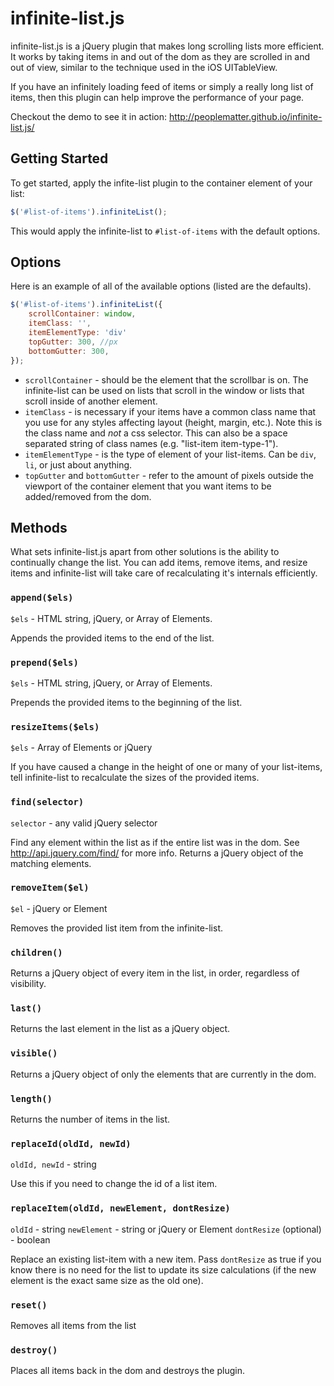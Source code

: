 infinite-list.js
================

infinite-list.js is a jQuery plugin that makes long scrolling lists more efficient. It works by taking items in and out of the dom as they are scrolled in and out of view, similar to the technique used in the iOS UITableView. 

If you have an infinitely loading feed of items or simply a really long list of items, then this plugin can help improve the performance of your page.

Checkout the demo to see it in action: http://peoplematter.github.io/infinite-list.js/

Getting Started
---------------

To get started, apply the infite-list plugin to the container element of your list:

```javascript
$('#list-of-items').infiniteList();
```

This would apply the infinite-list to `#list-of-items` with the default options.

Options
-------

Here is an example of all of the available options (listed are the defaults).

```javascript
$('#list-of-items').infiniteList({
    scrollContainer: window,
    itemClass: '',
    itemElementType: 'div'    
    topGutter: 300, //px
    bottomGutter: 300,    
});
```

* `scrollContainer` - should be the element that the scrollbar is on. The infinite-list can be used on lists that scroll in the window or lists that scroll inside of another element.
* `itemClass` - is necessary if your items have a common class name that you use for any styles affecting layout (height, margin, etc.). Note this is the class name and _not_ a css selector. This can also be a space separated string of class names (e.g. "list-item item-type-1").
* `itemElementType` - is the type of element of your list-items. Can be `div`, `li`, or just about anything.
* `topGutter` and `bottomGutter` - refer to the amount of pixels outside the viewport of the container element that you want items to be added/removed from the dom.

Methods
-------

What sets infinite-list.js apart from other solutions is the ability to continually change the list. You can add items, remove items, and resize items and infinite-list will take care of recalculating it's internals efficiently. 

### `append($els)`
`$els` - HTML string, jQuery, or Array of Elements.

Appends the provided items to the end of the list.

### `prepend($els)`
`$els` - HTML string, jQuery, or Array of Elements.

Prepends the provided items to the beginning of the list.

### `resizeItems($els)`
`$els` - Array of Elements or jQuery

If you have caused a change in the height of one or many of your list-items, tell infinite-list to recalculate the sizes of the provided items. 

### `find(selector)`
`selector` - any valid jQuery selector

Find any element within the list as if the entire list was in the dom. See http://api.jquery.com/find/ for more info. Returns a jQuery object of the matching elements.

### `removeItem($el)`
`$el` - jQuery or Element

Removes the provided list item from the infinite-list.

### `children()`

Returns a jQuery object of every item in the list, in order, regardless of visibility.

### `last()`

Returns the last element in the list as a jQuery object.

### `visible()`

Returns a jQuery object of only the elements that are currently in the dom.

### `length()`

Returns the number of items in the list.

### `replaceId(oldId, newId)`
`oldId, newId` - string

Use this if you need to change the id of a list item.

### `replaceItem(oldId, newElement, dontResize)`
`oldId` - string
`newElement` - string or jQuery or Element
`dontResize` (optional) - boolean

Replace an existing list-item with a new item. Pass `dontResize` as true if you know there is no need for the list to update its size calculations (if the new element is the exact same size as the old one).

### `reset()`

Removes all items from the list

### `destroy()`

Places all items back in the dom and destroys the plugin.
